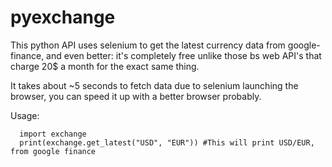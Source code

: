 # pyexchange

This python API uses selenium to get the latest currency data from google-finance, and even better: it's completely free unlike those bs web API's that charge 20$ a month for the exact same thing.

It takes about ~5 seconds to fetch data due to selenium launching the browser, you can speed it up with a better browser probably.

Usage:
```
  import exchange
  print(exchange.get_latest("USD", "EUR")) #This will print USD/EUR, from google finance
```
